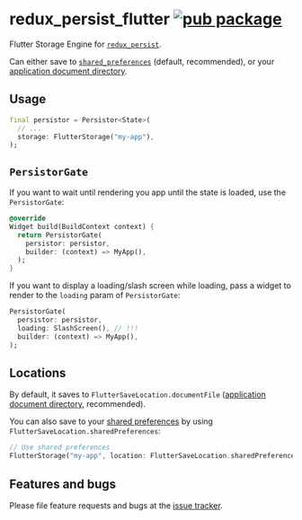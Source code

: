 # redux_persist_flutter [![pub package](https://img.shields.io/pub/v/redux_persist_flutter.svg)](https://pub.dartlang.org/packages/redux_persist_flutter)

Flutter Storage Engine for [`redux_persist`](https://pub.dartlang.org/packages/redux_persist).

Can either save to [`shared_preferences`](https://pub.dartlang.org/packages/shared_preferences)
(default, recommended), or your
[application document directory](https://pub.dartlang.org/packages/path_provider).

## Usage

```dart
final persistor = Persistor<State>(
  // ...
  storage: FlutterStorage("my-app"),
);
```

## `PersistorGate`

If you want to wait until rendering you app until the state is loaded,
use the `PersistorGate`:

```dart
@override
Widget build(BuildContext context) {
  return PersistorGate(
    persistor: persistor,
    builder: (context) => MyApp(),
  );
}
```

If you want to display a loading/slash screen while loading,
pass a widget to render to the `loading` param of `PersistorGate`:

```dart
PersistorGate(
  persistor: persistor,
  loading: SlashScreen(), // !!!
  builder: (context) => MyApp(),
);
```

## Locations

By default, it saves to `FlutterSaveLocation.documentFile`
([application document directory](https://pub.dartlang.org/packages/path_provider), recommended).

You can also save to your [shared preferences](https://pub.dartlang.org/packages/shared_preferences) by using `FlutterSaveLocation.sharedPreferences`:

```dart
// Use shared preferences
FlutterStorage("my-app", location: FlutterSaveLocation.sharedPreferences)
```

## Features and bugs

Please file feature requests and bugs at the
[issue tracker](https://github.com/Cretezy/redux_persist/issues).
